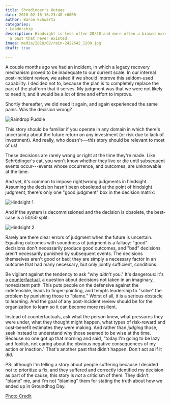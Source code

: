 ```yaml
---
title: Shrodinger's Outage
date: 2018-02-10 16:23:48 +0000
author: Baron Schwartz
categories:
- Leadership
description: Hindsight is less often 20/20 and more often a biased narrative about
  a past that never existed.
image: media/2018/02/rain-2422642_1280.jpg
draft: true

---
```

A couple months ago we had an incident, in which a legacy recovery mechanism proved to be inadequate to our current scale. In our internal post-incident review, we asked if we should improve this seldom-used capability. I decided not to, because the plan is to completely replace the part of the platform that it serves. My judgment was that we were not likely to need it, and it would be a lot of time and effort to improve.

Shortly thereafter, we did need it again, and again experienced the same pains. Was the decision wrong?

![Raindrop Puddle](/media/2018/02/rain-2422642_1280.jpg)

<!--more-->

This story should be familiar if you operate in any domain in which there's uncertainty about the future return on any investment (or risk due to lack of investment). And really, who doesn't---this story should be relevant to most of us!

These decisions are rarely wrong or right at the time they're made. Like Schrödinger's cat, you won't know whether they live or die until subsequent events occur---events whose occurrence, and outcomes, are unknowable at the time.

And yet, it's common to impose right/wrong judgments in hindsight. Assuming the decision hasn't been obsoleted at the point of hindsight judgment, there's only one "good judgment" box in the decision matrix:

![Hindsight 1](/media/2018/02/hindsight-judgment-1.png)

And if the system is decommissioned and the decision is obsolete, the best-case is a 50/50 split:

![Hindsight 2](/media/2018/02/hindsight-judgment-2.png)

Rarely are there clear errors of judgment when the future is uncertain. Equating outcomes with soundness of judgment is a fallacy: "good" decisions don't necessarily produce good outcomes, and "bad" decisions aren't necessarily punished by subsequent events. The decisions themselves aren't good or bad; they are simply a necessary factor in an outcome that had many necessary, but only jointly sufficient, conditions.

Be vigilant against the tendency to ask "why _didn't_ you." It's dangerous: it's a [counterfactual](https://www.amazon.com/Beyond-Blame-Learning-Failure-Success/dp/1491906413/?tag=xaprb-20), a question about decisions not taken in an imaginary, nonexistent path. This puts people on the defensive against the indefensible, leads to finger-pointing, and tempts leadership to "solve" the problem by punishing those to "blame." Worst of all, it is a serious obstacle to learning. And the goal of any post-incident review should be for the organization to learn so it can become more resilient.

Instead of counterfactuals, ask what the person knew, what pressures they were under, what they thought might happen, what types of risk-reward and cost-benefit estimates they were making. And rather than _judging_ those, seek instead to understand why those seemed to be wise at the time. Because no one got up that morning and said, "today I'm going to be lazy and foolish, not caring about the obvious negative consequences of my action or inaction." That's another past that didn't happen. Don't act as if it did.

PS: although I'm telling a story about people suffering because I decided not to prioritize a fix, and they suffered and correctly identified my decision as part of the cause, this story is _not_ a criticism of them. They didn't "blame" me, and I'm not "blaming" them for stating the truth about how we ended up in Groundhog Day.

[Photo Credit](https://pixabay.com/en/rain-drip-circle-water-raindrop-2422642/)